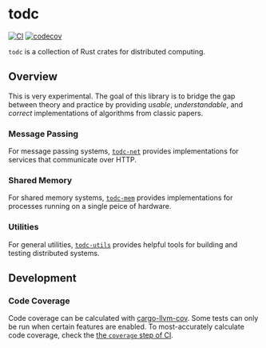 # todc

[![CI](https://github.com/kaymanb/todc/actions/workflows/ci.yml/badge.svg)](https://github.com/kaymanb/todc/actions/workflows/ci.yml)
[![codecov](https://codecov.io/gh/kaymanb/todc/graph/badge.svg?token=BP1WOBRO9R)](https://codecov.io/gh/kaymanb/todc)

`todc` is a collection of Rust crates for distributed computing.

## Overview

This is very experimental. The goal of this library is to bridge the gap between 
theory and practice by providing _usable_, _understandable_, and _correct_ 
implementations of algorithms from classic papers. 

### Message Passing

For message passing systems, [`todc-net`](https://github.com/kaymanb/todc/tree/main/todc-net) 
provides implementations for services that communicate over HTTP. 

### Shared Memory

For shared memory systems, [`todc-mem`](https://github.com/kaymanb/todc/tree/main/todc-mem) 
provides implementations for processes running on a single peice of hardware. 

### Utilities

For general utilities, [`todc-utils`](https://github.com/kaymanb/todc/tree/main/todc-utils) 
provides helpful tools for building and testing distributed systems.

## Development

### Code Coverage

Code coverage can be calculated with [cargo-llvm-cov](https://github.com/taiki-e/cargo-llvm-cov). 
Some tests can only be run when certain features are enabled. To most-accurately
calculate code coverage, check the [the `coverage` step of CI](https://github.com/kaymanb/todc/blob/main/.github/workflows/ci.yml#L65).
